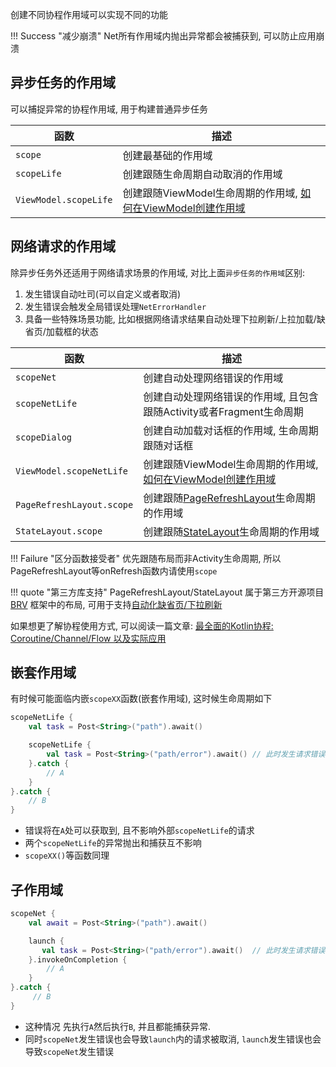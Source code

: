创建不同协程作用域可以实现不同的功能

!!! Success "减少崩溃"
    Net所有作用域内抛出异常都会被捕获到, 可以防止应用崩溃 <br>

## 异步任务的作用域

可以捕捉异常的协程作用域, 用于构建普通异步任务

|函数|描述|
|-|-|
|`scope`|创建最基础的作用域|
|`scopeLife`|创建跟随生命周期自动取消的作用域|
|`ViewModel.scopeLife`|创建跟随ViewModel生命周期的作用域, [如何在ViewModel创建作用域](view-model.md)|


## 网络请求的作用域

除异步任务外还适用于网络请求场景的作用域, 对比上面`异步任务的作用域`区别:

1. 发生错误自动吐司(可以自定义或者取消)
2. 发生错误会触发全局错误处理`NetErrorHandler`
3. 具备一些特殊场景功能, 比如根据网络请求结果自动处理下拉刷新/上拉加载/缺省页/加载框的状态

| 函数 | 描述 |
|-|-|
|`scopeNet`|创建自动处理网络错误的作用域|
|`scopeNetLife`|创建自动处理网络错误的作用域, 且包含跟随Activity或者Fragment生命周期|
|`scopeDialog`|创建自动加载对话框的作用域, 生命周期跟随对话框|
|`ViewModel.scopeNetLife`|创建跟随ViewModel生命周期的作用域, [如何在ViewModel创建作用域](view-model.md)|
|`PageRefreshLayout.scope`|创建跟随[PageRefreshLayout](https://github.com/liangjingkanji/BRV)生命周期的作用域|
|`StateLayout.scope`|创建跟随[StateLayout](https://github.com/liangjingkanji/BRV)生命周期的作用域|

!!! Failure "区分函数接受者"
    优先跟随布局而非Activity生命周期, 所以PageRefreshLayout等onRefresh函数内请使用`scope`

!!! quote "第三方库支持"
    PageRefreshLayout/StateLayout 属于第三方开源项目 [BRV](https://github.com/liangjingkanji/BRV)
    框架中的布局, 可用于支持[自动化缺省页/下拉刷新](auto-state.md)<br>

如果想更了解协程使用方式,
可以阅读一篇文章: [最全面的Kotlin协程: Coroutine/Channel/Flow 以及实际应用](https://juejin.im/post/6844904037586829320)

## 嵌套作用域

有时候可能面临内嵌`scopeXX`函数(嵌套作用域), 这时候生命周期如下

```kotlin hl_lines="5"
scopeNetLife {
    val task = Post<String>("path").await()

    scopeNetLife {
        val task = Post<String>("path/error").await() // 此时发生请求错误
    }.catch {
        // A
    }
}.catch {
    // B
}
```

- 错误将在`A`处可以获取到, 且不影响外部`scopeNetLife`的请求
- 两个`scopeNetLife`的异常抛出和捕获互不影响
- `scopeXX()`等函数同理

## 子作用域

```kotlin hl_lines="7 10"
scopeNet {
    val await = Post<String>("path").await()

    launch {
       val task = Post<String>("path/error").await()  // 此时发生请求错误
    }.invokeOnCompletion {
        // A
    }
}.catch {
     // B
}
```

- 这种情况 先执行`A`然后执行`B`, 并且都能捕获异常.
- 同时`scopeNet`发生错误也会导致`launch`内的请求被取消, `launch`发生错误也会导致`scopeNet`发生错误


